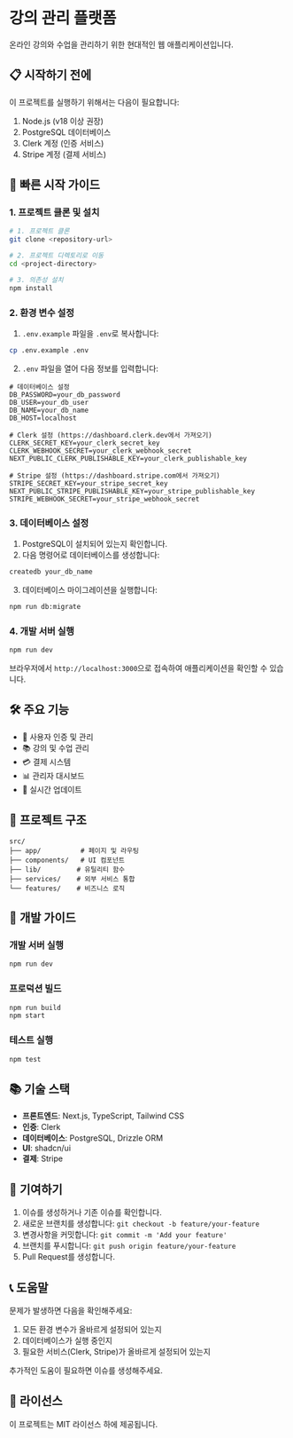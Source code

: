 # 강의 관리 플랫폼

온라인 강의와 수업을 관리하기 위한 현대적인 웹 애플리케이션입니다.

## 📋 시작하기 전에

이 프로젝트를 실행하기 위해서는 다음이 필요합니다:

1. Node.js (v18 이상 권장)
2. PostgreSQL 데이터베이스
3. Clerk 계정 (인증 서비스)
4. Stripe 계정 (결제 서비스)

## 🚀 빠른 시작 가이드

### 1. 프로젝트 클론 및 설치

```bash
# 1. 프로젝트 클론
git clone <repository-url>

# 2. 프로젝트 디렉토리로 이동
cd <project-directory>

# 3. 의존성 설치
npm install
```

### 2. 환경 변수 설정

1. `.env.example` 파일을 `.env`로 복사합니다:

```bash
cp .env.example .env
```

2. `.env` 파일을 열어 다음 정보를 입력합니다:

```env
# 데이터베이스 설정
DB_PASSWORD=your_db_password
DB_USER=your_db_user
DB_NAME=your_db_name
DB_HOST=localhost

# Clerk 설정 (https://dashboard.clerk.dev에서 가져오기)
CLERK_SECRET_KEY=your_clerk_secret_key
CLERK_WEBHOOK_SECRET=your_clerk_webhook_secret
NEXT_PUBLIC_CLERK_PUBLISHABLE_KEY=your_clerk_publishable_key

# Stripe 설정 (https://dashboard.stripe.com에서 가져오기)
STRIPE_SECRET_KEY=your_stripe_secret_key
NEXT_PUBLIC_STRIPE_PUBLISHABLE_KEY=your_stripe_publishable_key
STRIPE_WEBHOOK_SECRET=your_stripe_webhook_secret
```

### 3. 데이터베이스 설정

1. PostgreSQL이 설치되어 있는지 확인합니다.
2. 다음 명령어로 데이터베이스를 생성합니다:

```bash
createdb your_db_name
```

3. 데이터베이스 마이그레이션을 실행합니다:

```bash
npm run db:migrate
```

### 4. 개발 서버 실행

```bash
npm run dev
```

브라우저에서 `http://localhost:3000`으로 접속하여 애플리케이션을 확인할 수 있습니다.

## 🛠️ 주요 기능

- 🔐 사용자 인증 및 관리
- 📚 강의 및 수업 관리
- 💳 결제 시스템
- 📊 관리자 대시보드
- 🔄 실시간 업데이트

## 📁 프로젝트 구조

```
src/
├── app/          # 페이지 및 라우팅
├── components/   # UI 컴포넌트
├── lib/         # 유틸리티 함수
├── services/    # 외부 서비스 통합
└── features/    # 비즈니스 로직
```

## 🔧 개발 가이드

### 개발 서버 실행

```bash
npm run dev
```

### 프로덕션 빌드

```bash
npm run build
npm start
```

### 테스트 실행

```bash
npm test
```

## 📚 기술 스택

- **프론트엔드**: Next.js, TypeScript, Tailwind CSS
- **인증**: Clerk
- **데이터베이스**: PostgreSQL, Drizzle ORM
- **UI**: shadcn/ui
- **결제**: Stripe

## 🤝 기여하기

1. 이슈를 생성하거나 기존 이슈를 확인합니다.
2. 새로운 브랜치를 생성합니다: `git checkout -b feature/your-feature`
3. 변경사항을 커밋합니다: `git commit -m 'Add your feature'`
4. 브랜치를 푸시합니다: `git push origin feature/your-feature`
5. Pull Request를 생성합니다.

## 📞 도움말

문제가 발생하면 다음을 확인해주세요:

1. 모든 환경 변수가 올바르게 설정되어 있는지
2. 데이터베이스가 실행 중인지
3. 필요한 서비스(Clerk, Stripe)가 올바르게 설정되어 있는지

추가적인 도움이 필요하면 이슈를 생성해주세요.

## 📝 라이선스

이 프로젝트는 MIT 라이선스 하에 제공됩니다.
